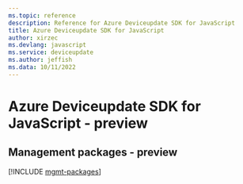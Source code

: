 ```yaml
---
ms.topic: reference
description: Reference for Azure Deviceupdate SDK for JavaScript
title: Azure Deviceupdate SDK for JavaScript
author: xirzec
ms.devlang: javascript
ms.service: deviceupdate
ms.author: jeffish
ms.data: 10/11/2022
---
```

# Azure Deviceupdate SDK for JavaScript - preview

## Management packages - preview
[!INCLUDE [mgmt-packages](deviceupdate-mgmt-index.md)]